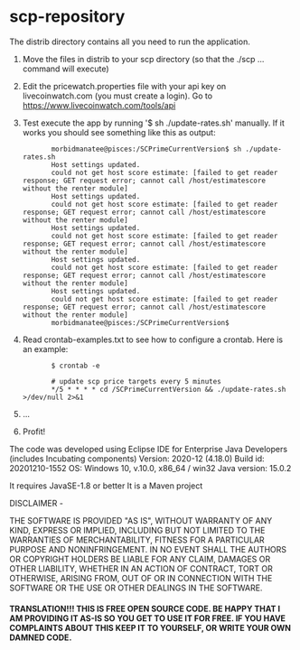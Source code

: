 # scp-repository

The distrib directory contains all you need to run the application. 


1) Move the files in distrib to your scp directory (so that the ./scp ... command will execute)
2) Edit the pricewatch.properties file with your api key on livecoinwatch.com (you must create a login). Go to https://www.livecoinwatch.com/tools/api
3) Test execute the app by running '$ sh ./update-rates.sh' manually. If it works you should see something like this as output:

              morbidmanatee@pisces:/SCPrimeCurrentVersion$ sh ./update-rates.sh
              Host settings updated.
              could not get host score estimate: [failed to get reader response; GET request error; cannot call /host/estimatescore without the renter module]
              Host settings updated.
              could not get host score estimate: [failed to get reader response; GET request error; cannot call /host/estimatescore without the renter module]
              Host settings updated.
              could not get host score estimate: [failed to get reader response; GET request error; cannot call /host/estimatescore without the renter module]
              Host settings updated.
              could not get host score estimate: [failed to get reader response; GET request error; cannot call /host/estimatescore without the renter module]
              Host settings updated.
              could not get host score estimate: [failed to get reader response; GET request error; cannot call /host/estimatescore without the renter module]
              morbidmanatee@pisces:/SCPrimeCurrentVersion$

4) Read crontab-examples.txt to see how to configure a crontab. Here is an example:

              $ crontab -e

              # update scp price targets every 5 minutes
              */5 * * * * cd /SCPrimeCurrentVersion && ./update-rates.sh >/dev/null 2>&1
5) ...
6) Profit!


The code was developed using 
            Eclipse IDE for Enterprise Java Developers (includes Incubating components)
            Version: 2020-12 (4.18.0)
            Build id: 20201210-1552
            OS: Windows 10, v.10.0, x86_64 / win32
            Java version: 15.0.2

It requires JavaSE-1.8 or better
It is a Maven project


DISCLAIMER -

THE SOFTWARE IS PROVIDED "AS IS", WITHOUT WARRANTY OF ANY KIND, EXPRESS OR IMPLIED, INCLUDING BUT NOT LIMITED TO THE WARRANTIES OF MERCHANTABILITY, FITNESS FOR A PARTICULAR PURPOSE AND NONINFRINGEMENT. IN NO EVENT SHALL THE AUTHORS OR COPYRIGHT HOLDERS BE LIABLE FOR ANY CLAIM, DAMAGES OR OTHER LIABILITY, WHETHER IN AN ACTION OF CONTRACT, TORT OR OTHERWISE, ARISING FROM, OUT OF OR IN CONNECTION WITH THE SOFTWARE OR THE USE OR OTHER DEALINGS IN THE SOFTWARE.

#### TRANSLATION!!! THIS IS FREE OPEN SOURCE CODE. BE HAPPY THAT I AM PROVIDING IT AS-IS SO YOU GET TO USE IT FOR FREE. IF YOU HAVE COMPLAINTS ABOUT THIS KEEP IT TO YOURSELF, OR WRITE YOUR OWN DAMNED CODE.


